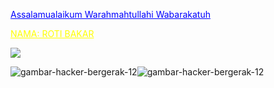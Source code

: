 <a href="#" style="color: blue;">Assalamualaikum Warahmahtullahi Wabarakatuh</a>

<a href="#" style="color: YELLOW;"> NAMA: ROTI BAKAR</a>

![](https://komarev.com/ghpvc/?belajar&color=give_your_color)


![gambar-hacker-bergerak-12](https://github.com/user-attachments/assets/2fd3a6f9-cc80-4d04-923b-eca4782ce1e8)![gambar-hacker-bergerak-12](https://github.com/user-attachments/assets/2fd3a6f9-cc80-4d04-923b-eca4782ce1e8)











